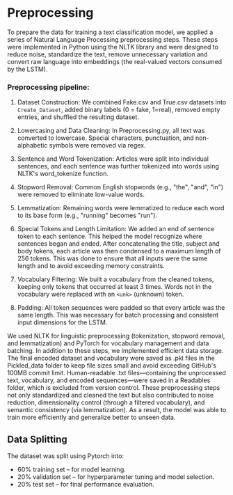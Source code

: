 # Preprocessing

 To prepare the data for training a text classification model, we applied a series of Natural Language Processing preprocessing steps. These steps were implemented in Python using the NLTK library and were designed to reduce noise, standardize the text, remove unnecessary variation and convert raw language into embeddings (the real-valued vectors consumed by the LSTM).

### Preprocessing pipeline:
1.	Dataset Construction:
We combined Fake.csv and True.csv datasets into `Create_Dataset`, added binary labels (0 = fake, 1=real), removed empty entries, and shuffled the resulting dataset.

2.	Lowercasing and Data Cleaning:
In Preprocessing.py, all text was converted to lowercase. Special characters, punctuation, and non-alphabetic symbols were removed via regex. 
3.	Sentence and Word Tokenization:
Articles were split into individual sentences, and each sentence was further tokenized into words using NLTK's word_tokenize function.
4.	Stopword Removal:
Common English stopwords (e.g., "the", "and", "in") were removed to eliminate low-value words.
5.	Lemmatization:
Remaining words were lemmatized to reduce each word to its base form (e.g., "running" becomes "run").
6.	Special Tokens and Length Limitation:
We added an end of sentence token to each sentence. This helped the model recognize where sentences began and ended. After concatenating the title, subject and body tokens, each article was then condensed to a maximum length of 256  tokens. This was done to ensure that all inputs were the same length and to avoid exceeding memory constraints.
7.	Vocabulary Filtering:
We built a vocabulary from the cleaned tokens, keeping only tokens that occurred at least 3 times. Words not in the vocabulary were replaced with an `<unk>` (unknown) token.
8.	Padding:
All token sequences were padded so that every article was the same length. This was necessary for batch processing and consistent input dimensions for the LSTM.


We used NLTK for linguistic preprocessing (tokenization, stopword removal, and lemmatization) and PyTorch for vocabulary management and data batching.
In addition to these steps, we implemented efficient data storage. The final encoded dataset and vocabulary were saved as .pkl files in the Pickled_data folder to keep file sizes small and avoid exceeding GitHub's 100MB commit limit. Human-readable .txt files—containing the unprocessed text, vocabulary, and encoded sequences—were saved in a Readables folder, which is excluded from version control. These preprocessing steps not only standardized and cleaned the text but also contributed to noise reduction, dimensionality control (through a filtered vocabulary), and semantic consistency (via lemmatization). As a result, the model was able to train more efficiently and generalize better to unseen data.



## Data Splitting
The dataset was split using Pytorch into:
 - 60% training set – for model learning.
 - 20% validation set – for hyperparameter tuning and model selection.
 - 20% test set – for final performance evaluation.

